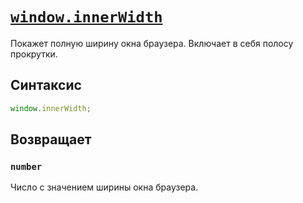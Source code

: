 # [`window.innerWidth`](../index.md)

Покажет полную ширину окна браузера. Включает в себя полосу прокрутки.

## Синтаксис

```js
window.innerWidth;
```

## Возвращает

### `number`

Число с значением ширины окна браузера.
